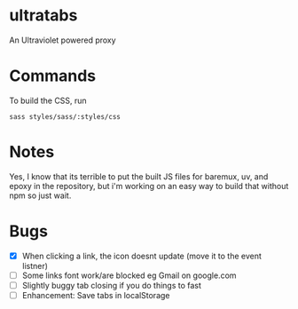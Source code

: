 # ultratabs
An Ultraviolet powered proxy

# Commands
To build the CSS, run 
```
sass styles/sass/:styles/css
```

# Notes
Yes, I know that its terrible to put the built JS files for baremux, uv, and epoxy in the repository, but i'm working on an easy way to build that without npm so just wait.

# Bugs
- [x] When clicking a link, the icon doesnt update (move it to the event listner)
- [ ] Some links font work/are blocked eg Gmail on google.com
- [ ] Slightly buggy tab closing if you do things to fast
- [ ] Enhancement: Save tabs in localStorage